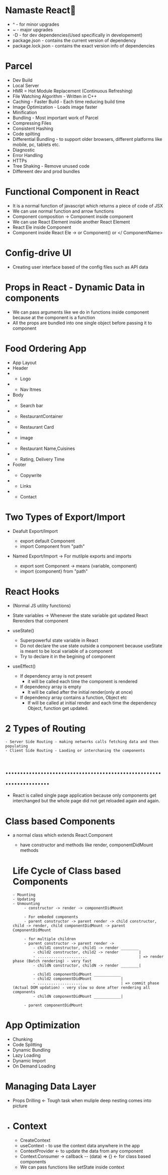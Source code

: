 # Namaste React🚀
- ^ - for minor upgrades
- ~ - major upgrades
- -D - for dev dependencies(Used specifically in developement)
- package.json - contains the current version of dependency
- package.lock.json - contains the exact version info of dependencies




# Parcel
- Dev Build
- Local Server
- HMR = Hot Module Replacement (Continuous Refreshing)
- File Watching Algorithm - Written in C++
- Caching - Faster Build - Each time reducing build time
- Image Optimization - Loads image faster
- Minification
- Bundling - Most important work of Parcel
- Compressing Files
- Consistent Hashing
- Code spilting
- Differential Bundling - to support older browsers, different platforms like mobile, pc, tablets etc.
- Diagnostic
- Error Handling
- HTTPs
- Tree Shaking - Remove unused code 
- Differeent dev and prod bundles
 

 # Functional Component in React
 - It is a normal function of javascript which returns a piece of code of JSX
 - We can use normal function and arrow functions
 - Component composition -> Component inside component
 - We can use React Element inside another React Element
 - React Ele inside Component
 - Component inside React Ele -> <ComponentName /> or Component() or <ComponentName ></ ComponentName>


 # Config-drive UI
 - Creating user interface based of the config files such as API data

 # Props in React - Dynamic Data in components
 - We can pass arguments like we do in functions inside component because at the component is a function
 - All the props  are bundled into one single object before passing it to component


 # Food Ordering App
 * App Layout
 * Header
 * - Logo
 * - Nav Itmes
 * Body
 * - Search bar
 * - RestaurantContainer
 * - Restaurant Card
 *    - image
 *    - Restaurant Name,Cuisines
 *    - Rating, Delivery Time
 * Footer
 * - Copywrite
 * - Links
 * - Contact

 # Two Types of Export/Import
- Deafult Export/Import
    - export default Component
    - import Component from "path"

- Named Export/Import -> For mutilple exports and imports
    - export sont Component -> means (variable, component)
    - import {component} from "path"

# React Hooks
- (Normal JS utility functions)
- State variables -> Whenever the state variable got updated 
React Rerenders that component
- useState() 
    - Superpowerful state variable in React
    - Do not declare the use state outside a component because useState is meant to be local variable of a component
    - Try to declare it in the begining of component

- useEffect()
    - If dependency array is not present
        - it will be called each time the component is rendered
    - If dependency array is empty
        - It will be called after the initial render(only at once) 
    - If dependency array contains a function, Object etc
        - If will be called at initial render and each time the dependency Object, function get updated.

# 2 Types of Routing
    - Server Side Routing - making networks calls fetching data and then populating
    - Client Side Routing - Laoding or interchaning the components

# ....................................................................
- React is called single page application because only components get interchanged but the whole page did not get reloaded again and again.

# Class based Components
 - a normal class which extends React.Component
    - have constructor and methods like  render, componentDidMount methods

    # Life Cycle of Class based Components
       - Mounting
       - Updating
       - Unmounting
            - constructor -> render -> componentDidMount

            - For embeded components 
            - parent constructor -> parent render -> child constructor, child -> render, child componentDidMount -> parent ComponentDidMount

            - for multiple children 
            - parent constructor -> parent render -> 
                - child1 constructor, child1 -> render ________
                - child2 constructor, child2 -> render         |
                - ......................                       | => render phase (Batch rendering) - very fast 
                - childN constructor, childN -> render ________|

                - child1 componentDidMount ____________
                - child2 componentDidMount             |
                - ....................                 | => commit phase (Actual DOM updation) - very slow so done after rendering all components
                - childN componentDidMount ____________|
            
            - parent componentDidMount

# App Optimization
- Chunking
- Code Splitting
- Dynamic Bundling
- Lazy Loading
- Dynamic Import
- On Demand Loading

# Managing Data Layer
- Props Drilling <- Tough task when muliple deep nesting comes into picture
- # Context
    - CreateContext
    - useContext - to use the context data anywhere in the app
    - ContextProvider <- to update the data from any component
    - Context.Consumer -> callback -- (data) => {}  <- for class based components
    - We can pass functions like setState inside context